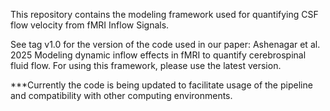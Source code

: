 
This repository contains the modeling framework used for quantifying CSF flow velocity from fMRI Inflow Signals.

See tag v1.0 for the version of the code used in our paper: Ashenagar et al. 2025 Modeling dynamic inflow effects in fMRI to quantify cerebrospinal fluid flow. For using this framework, please use the latest version.

***Currently the code is being updated to facilitate usage of the pipeline and compatibility with other computing environments.